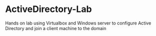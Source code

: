 # ActiveDirectory-Lab
Hands on lab using Virtualbox and Windows server to configure Active Directory and join a client machine to the domain
